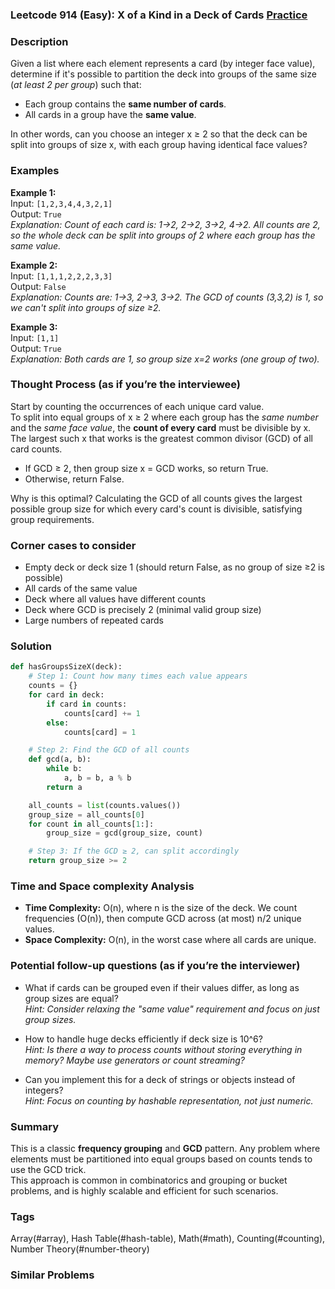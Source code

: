 ### Leetcode 914 (Easy): X of a Kind in a Deck of Cards [Practice](https://leetcode.com/problems/x-of-a-kind-in-a-deck-of-cards)

### Description  
Given a list where each element represents a card (by integer face value), determine if it's possible to partition the deck into groups of the same size (*at least 2 per group*) such that:
- Each group contains the **same number of cards**.
- All cards in a group have the **same value**.

In other words, can you choose an integer x ≥ 2 so that the deck can be split into groups of size x, with each group having identical face values?

### Examples  

**Example 1:**  
Input: `[1,2,3,4,4,3,2,1]`  
Output: `True`  
*Explanation: Count of each card is: 1→2, 2→2, 3→2, 4→2. All counts are 2, so the whole deck can be split into groups of 2 where each group has the same value.*

**Example 2:**  
Input: `[1,1,1,2,2,2,3,3]`  
Output: `False`  
*Explanation: Counts are: 1→3, 2→3, 3→2. The GCD of counts (3,3,2) is 1, so we can't split into groups of size ≥2.*

**Example 3:**  
Input: `[1,1]`  
Output: `True`  
*Explanation: Both cards are 1, so group size x=2 works (one group of two).*

### Thought Process (as if you’re the interviewee)  
Start by counting the occurrences of each unique card value.  
To split into equal groups of x ≥ 2 where each group has the *same number* and the *same face value*, the **count of every card** must be divisible by x.  
The largest such x that works is the greatest common divisor (GCD) of all card counts.  
- If GCD ≥ 2, then group size x = GCD works, so return True.  
- Otherwise, return False.

Why is this optimal? Calculating the GCD of all counts gives the largest possible group size for which every card's count is divisible, satisfying group requirements.

### Corner cases to consider  
- Empty deck or deck size 1 (should return False, as no group of size ≥2 is possible)
- All cards of the same value
- Deck where all values have different counts
- Deck where GCD is precisely 2 (minimal valid group size)
- Large numbers of repeated cards

### Solution

```python
def hasGroupsSizeX(deck):
    # Step 1: Count how many times each value appears
    counts = {}
    for card in deck:
        if card in counts:
            counts[card] += 1
        else:
            counts[card] = 1

    # Step 2: Find the GCD of all counts
    def gcd(a, b):
        while b:
            a, b = b, a % b
        return a

    all_counts = list(counts.values())
    group_size = all_counts[0]
    for count in all_counts[1:]:
        group_size = gcd(group_size, count)

    # Step 3: If the GCD ≥ 2, can split accordingly
    return group_size >= 2
```

### Time and Space complexity Analysis  

- **Time Complexity:** O(n), where n is the size of the deck. We count frequencies (O(n)), then compute GCD across (at most) n/2 unique values.
- **Space Complexity:** O(n), in the worst case where all cards are unique.

### Potential follow-up questions (as if you’re the interviewer)  

- What if cards can be grouped even if their values differ, as long as group sizes are equal?  
  *Hint: Consider relaxing the "same value" requirement and focus on just group sizes.*
  
- How to handle huge decks efficiently if deck size is 10^6?  
  *Hint: Is there a way to process counts without storing everything in memory? Maybe use generators or count streaming?*

- Can you implement this for a deck of strings or objects instead of integers?  
  *Hint: Focus on counting by hashable representation, not just numeric.*

### Summary
This is a classic **frequency grouping** and **GCD** pattern. Any problem where elements must be partitioned into equal groups based on counts tends to use the GCD trick.  
This approach is common in combinatorics and grouping or bucket problems, and is highly scalable and efficient for such scenarios.

### Tags
Array(#array), Hash Table(#hash-table), Math(#math), Counting(#counting), Number Theory(#number-theory)

### Similar Problems
